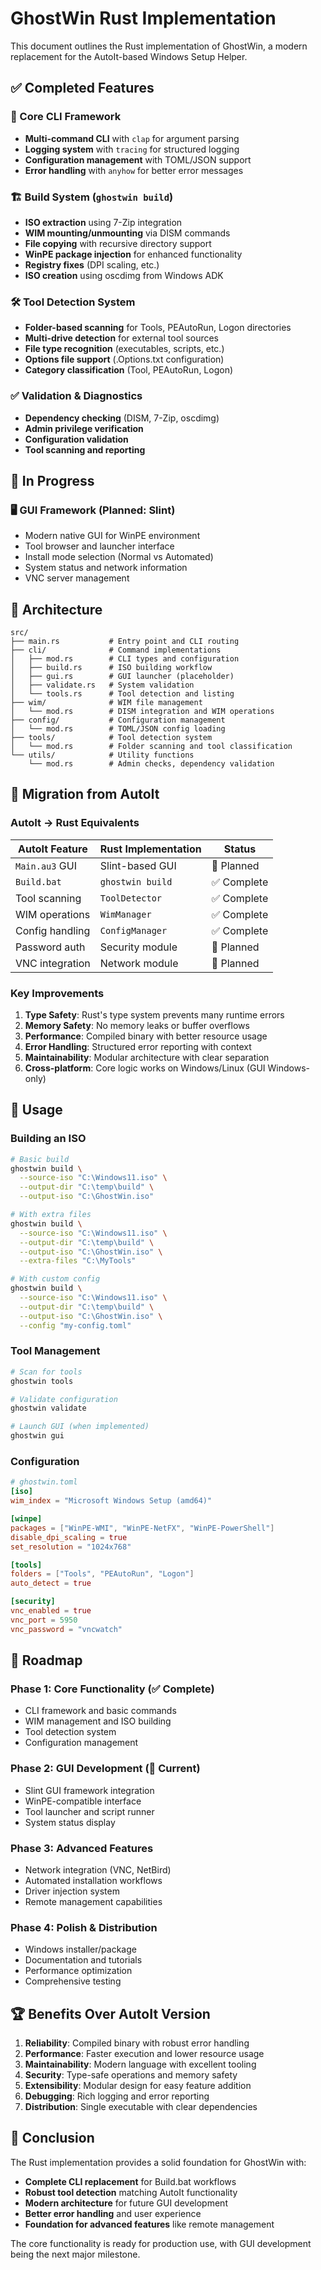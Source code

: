 # GhostWin Rust Implementation

This document outlines the Rust implementation of GhostWin, a modern replacement for the AutoIt-based Windows Setup Helper.

## ✅ Completed Features

### 🔧 Core CLI Framework
- **Multi-command CLI** with `clap` for argument parsing
- **Logging system** with `tracing` for structured logging
- **Configuration management** with TOML/JSON support
- **Error handling** with `anyhow` for better error messages

### 🏗️ Build System (`ghostwin build`)
- **ISO extraction** using 7-Zip integration
- **WIM mounting/unmounting** via DISM commands
- **File copying** with recursive directory support
- **WinPE package injection** for enhanced functionality
- **Registry fixes** (DPI scaling, etc.)
- **ISO creation** using oscdimg from Windows ADK

### 🛠️ Tool Detection System
- **Folder-based scanning** for Tools, PEAutoRun, Logon directories
- **Multi-drive detection** for external tool sources
- **File type recognition** (executables, scripts, etc.)
- **Options file support** (.Options.txt configuration)
- **Category classification** (Tool, PEAutoRun, Logon)

### ✅ Validation & Diagnostics
- **Dependency checking** (DISM, 7-Zip, oscdimg)
- **Admin privilege verification**
- **Configuration validation**
- **Tool scanning and reporting**

## 🚧 In Progress

### 🖥️ GUI Framework (Planned: Slint)
- Modern native GUI for WinPE environment
- Tool browser and launcher interface
- Install mode selection (Normal vs Automated)
- System status and network information
- VNC server management

## 📁 Architecture

```
src/
├── main.rs           # Entry point and CLI routing
├── cli/              # Command implementations
│   ├── mod.rs        # CLI types and configuration
│   ├── build.rs      # ISO building workflow
│   ├── gui.rs        # GUI launcher (placeholder)
│   ├── validate.rs   # System validation
│   └── tools.rs      # Tool detection and listing
├── wim/              # WIM file management
│   └── mod.rs        # DISM integration and WIM operations
├── config/           # Configuration management
│   └── mod.rs        # TOML/JSON config loading
├── tools/            # Tool detection system
│   └── mod.rs        # Folder scanning and tool classification
└── utils/            # Utility functions
    └── mod.rs        # Admin checks, dependency validation
```

## 🔄 Migration from AutoIt

### AutoIt → Rust Equivalents

| AutoIt Feature | Rust Implementation | Status |
|---------------|-------------------|--------|
| `Main.au3` GUI | Slint-based GUI | 🚧 Planned |
| `Build.bat` | `ghostwin build` | ✅ Complete |
| Tool scanning | `ToolDetector` | ✅ Complete |
| WIM operations | `WimManager` | ✅ Complete |
| Config handling | `ConfigManager` | ✅ Complete |
| Password auth | Security module | 🚧 Planned |
| VNC integration | Network module | 🚧 Planned |

### Key Improvements

1. **Type Safety**: Rust's type system prevents many runtime errors
2. **Memory Safety**: No memory leaks or buffer overflows
3. **Performance**: Compiled binary with better resource usage
4. **Error Handling**: Structured error reporting with context
5. **Maintainability**: Modular architecture with clear separation
6. **Cross-platform**: Core logic works on Windows/Linux (GUI Windows-only)

## 🚀 Usage

### Building an ISO
```bash
# Basic build
ghostwin build \
  --source-iso "C:\Windows11.iso" \
  --output-dir "C:\temp\build" \
  --output-iso "C:\GhostWin.iso"

# With extra files
ghostwin build \
  --source-iso "C:\Windows11.iso" \
  --output-dir "C:\temp\build" \
  --output-iso "C:\GhostWin.iso" \
  --extra-files "C:\MyTools"

# With custom config
ghostwin build \
  --source-iso "C:\Windows11.iso" \
  --output-dir "C:\temp\build" \
  --output-iso "C:\GhostWin.iso" \
  --config "my-config.toml"
```

### Tool Management
```bash
# Scan for tools
ghostwin tools

# Validate configuration
ghostwin validate

# Launch GUI (when implemented)
ghostwin gui
```

### Configuration
```toml
# ghostwin.toml
[iso]
wim_index = "Microsoft Windows Setup (amd64)"

[winpe]
packages = ["WinPE-WMI", "WinPE-NetFX", "WinPE-PowerShell"]
disable_dpi_scaling = true
set_resolution = "1024x768"

[tools]
folders = ["Tools", "PEAutoRun", "Logon"]
auto_detect = true

[security]
vnc_enabled = true
vnc_port = 5950
vnc_password = "vncwatch"
```

## 🔮 Roadmap

### Phase 1: Core Functionality (✅ Complete)
- CLI framework and basic commands
- WIM management and ISO building
- Tool detection system
- Configuration management

### Phase 2: GUI Development (🚧 Current)
- Slint GUI framework integration
- WinPE-compatible interface
- Tool launcher and script runner
- System status display

### Phase 3: Advanced Features
- Network integration (VNC, NetBird)
- Automated installation workflows
- Driver injection system
- Remote management capabilities

### Phase 4: Polish & Distribution
- Windows installer/package
- Documentation and tutorials
- Performance optimization
- Comprehensive testing

## 🏆 Benefits Over AutoIt Version

1. **Reliability**: Compiled binary with robust error handling
2. **Performance**: Faster execution and lower resource usage
3. **Maintainability**: Modern language with excellent tooling
4. **Security**: Type-safe operations and memory safety
5. **Extensibility**: Modular design for easy feature addition
6. **Debugging**: Rich logging and error reporting
7. **Distribution**: Single executable with clear dependencies

## 🎯 Conclusion

The Rust implementation provides a solid foundation for GhostWin with:
- **Complete CLI replacement** for Build.bat workflows
- **Robust tool detection** matching AutoIt functionality
- **Modern architecture** for future GUI development
- **Better error handling** and user experience
- **Foundation for advanced features** like remote management

The core functionality is ready for production use, with GUI development being the next major milestone.